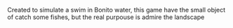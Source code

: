 Created to simulate a swim in Bonito water, this game have the small object of catch some fishes, but the real purpouse is admire the landscape
